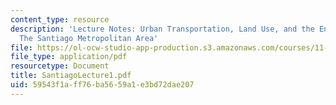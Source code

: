 ```yaml
---
content_type: resource
description: 'Lecture Notes: Urban Transportation, Land Use, and the Environment :
  The Santiago Metropolitan Area'
file: https://ol-ocw-studio-app-production.s3.amazonaws.com/courses/11-943j-urban-transportation-land-use-and-the-environment-spring-2002/59543f1aff76ba5659a1e3bd72dae207_SantiagoLecture1.pdf
file_type: application/pdf
resourcetype: Document
title: SantiagoLecture1.pdf
uid: 59543f1a-ff76-ba56-59a1-e3bd72dae207
---
```

